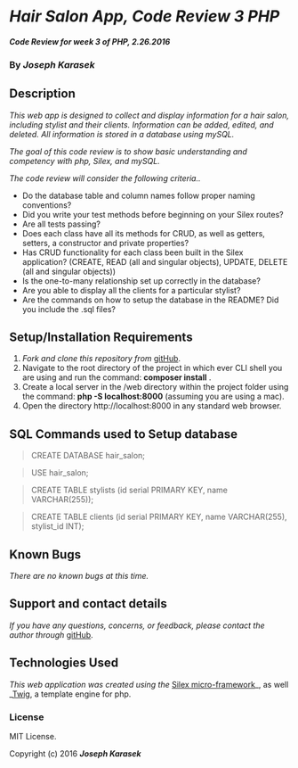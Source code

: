 # _Hair Salon App, Code Review 3 PHP_

#### _Code Review for week 3 of PHP, 2.26.2016_

### By _**Joseph Karasek**_

## Description

_This web app is designed to collect and display information for a hair salon, including stylist and their clients. Information can be added, edited, and deleted. All information is stored in a database using mySQL._

_The goal of this code review is to show basic understanding and competency with php, Silex, and mySQL._

_The code review will consider the following criteria.._
* Do the database table and column names follow proper naming conventions?
* Did you write your test methods before beginning on your Silex routes?
* Are all tests passing?
* Does each class have all its methods for CRUD, as well as getters, setters, a constructor and private properties?
* Has CRUD functionality for each class been built in the Silex application? (CREATE, READ (all and singular objects), UPDATE, DELETE (all and singular objects))
* Is the one-to-many relationship set up correctly in the database?
* Are you able to display all the clients for a particular stylist?
* Are the commands on how to setup the database in the README? Did you include the .sql files?

## Setup/Installation Requirements

1. _Fork and clone this repository from_ [gitHub](https://github.com/joekarasek/epicodus-php-hair_salon.git).
2. Navigate to the root directory of the project in which ever CLI shell you are using and run the command: __composer install__ .
3. Create a local server in the /web directory within the project folder using the command: __php -S localhost:8000__ (assuming you are using a mac).
4. Open the directory http://localhost:8000 in any standard web browser.

## SQL Commands used to Setup database

> CREATE DATABASE hair_salon;

> USE hair_salon;

> CREATE TABLE stylists (id serial PRIMARY KEY, name VARCHAR(255));

> CREATE TABLE clients (id serial PRIMARY KEY, name VARCHAR(255), stylist_id INT);

## Known Bugs

_There are no known bugs at this time._

## Support and contact details

_If you have any questions, concerns, or feedback, please contact the author through_ [gitHub](https://github.com/joekarasek/epicodus-php-hair_salon.git).

## Technologies Used

_This web application was created using the_  [Silex micro-framework](http://silex.sensiolabs.org/)_, as well _[Twig](http://twig.sensiolabs.org/), a template engine for php.

### License

MIT License.

Copyright (c) 2016 **_Joseph Karasek_**
